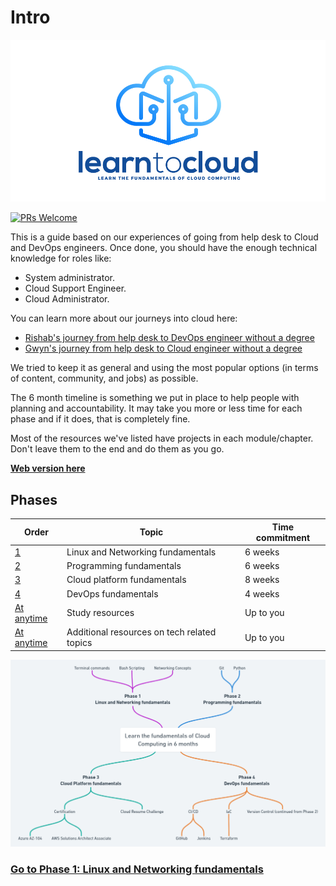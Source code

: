 # Intro

![logo](img/Logo-01.png)

[![PRs Welcome](https://img.shields.io/badge/PRs-welcome-brightgreen.svg?style=flat-square)](http://makeapullrequest.com)

This is a guide based on our experiences of going from help desk to Cloud and DevOps engineers. Once done, you should have the enough technical knowledge for roles like:

- System administrator.
- Cloud Support Engineer.
- Cloud Administrator.

You can learn more about our journeys into cloud here:
- [Rishab's journey from help desk to DevOps engineer without a degree](https://youtu.be/LZuWZ0SBYm8) 
- [Gwyn's journey from help desk to Cloud engineer without a degree](https://youtu.be/kluKaLXJ2lg)

We tried to keep it as general and using the most popular options (in terms of content, community, and jobs) as possible.

The 6 month timeline is something we put in place to help people with planning and accountability. It may take you more or less time for each phase and if it does, that is completely fine.

Most of the resources we've listed have projects in each module/chapter. Don't leave them to the end and do them as you go.

**[Web version here](https://learntocloud.guide)**


## Phases


| Order | Topic                           | Time commitment |
|-------|---------------------------------|-------------------|
| [1](phase1/README.md)     | Linux and Networking fundamentals | 6 weeks           |
| [2](phase2/README.md)     | Programming fundamentals | 6 weeks           |
| [3](phase3/README.md)    | Cloud platform fundamentals| 8 weeks           |
| [4](phase4/README.md)     | DevOps fundamentals         | 4 weeks           |
| [At anytime](resources/readme.md)     | Study resources         | Up to you        |
| [At anytime](more-topics/README.md)     | Additional resources on tech related topics        | Up to you        |

![MindMap](img/map.png)

### [Go to Phase 1: Linux and Networking fundamentals](phase1/README.md)
